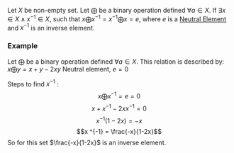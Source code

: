 Let $X$ be non-empty set.
Let $\bigoplus$ be a binary operation defined $\forall a \in X$. 
If $\exists x \in X \land x ^{-1} \in X$, such that $x \bigoplus x ^{-1} = x ^{-1} \bigoplus x = e$, where $e$ is a [Neutral Element](Neutral%20Element.md) and $x^{-1}$ is an inverse element.

### Example
Let $\bigoplus$ be a binary operation defined $\forall a \in X$. This relation is described by: $x \bigoplus y = x + y - 2xy$ 
Neutral element, $e = 0$

Steps to find $x^{-1}$ :
$$x \bigoplus x^{-1} = e = 0$$
$$x + x ^{-1} - 2xx ^{-1} = 0$$
$$x ^{-1} (1-2x) = -x$$
$$x ^{-1} = \frac{-x}{1-2x}$$
So for this set $\frac{-x}{1-2x}$ is an inverse element.